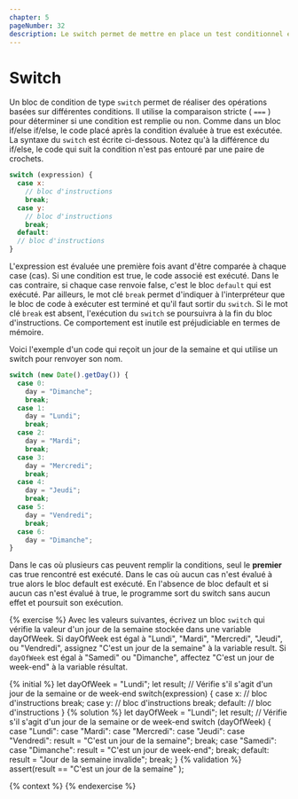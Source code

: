 ```yaml
---
chapter: 5
pageNumber: 32
description: Le switch permet de mettre en place un test conditionnel et d'alléger un peu la syntaxe if/else if/else. Le switch utilise la comparaison stricte et exécute le code correspondant si la condition est remplie.
---
```


# Switch

Un bloc de condition de type `switch` permet de réaliser des opérations basées sur différentes conditions. Il utilise la comparaison stricte ( `===` ) pour déterminer si une condition est remplie ou non. Comme dans un bloc if/else if/else, le code placé après la condition évaluée à true est exécutée. La syntaxe du `switch` est écrite ci-dessous. Notez qu'à la différence du if/else, le code qui suit la condition n'est pas entouré par une paire de crochets.

```javascript
switch (expression) {
  case x:
    // bloc d'instructions
    break;
  case y:
    // bloc d'instructions
    break;
  default:
  // bloc d'instructions
}
```

L'expression est évaluée une première fois avant d'être comparée à chaque case (cas). Si une condition est true, le code associé est exécuté. Dans le cas contraire, si chaque case renvoie false, c'est le bloc `default` qui est exécuté. Par ailleurs, le mot clé `break` permet d'indiquer à l'interpréteur que le bloc de code à exécuter est terminé et qu'il faut sortir du `switch`. Si le mot clé `break` est absent, l'exécution du `switch` se poursuivra à la fin du bloc d'instructions. Ce comportement est inutile est préjudiciable en termes de mémoire.&#x20;

Voici l'exemple d'un code qui reçoit un jour de la semaine et qui utilise un switch pour renvoyer son nom.&#x20;

```javascript
switch (new Date().getDay()) {
  case 0:
    day = "Dimanche";
    break;
  case 1:
    day = "Lundi";
    break;
  case 2:
    day = "Mardi";
    break;
  case 3:
    day = "Mercredi";
    break;
  case 4:
    day = "Jeudi";
    break;
  case 5:
    day = "Vendredi";
    break;
  case 6:
    day = "Dimanche";
}
```

Dans le cas où plusieurs cas peuvent remplir la conditions, seul le **premier** cas true rencontré est exécuté. Dans le cas où aucun cas n'est évalué à true alors le bloc default est exécuté. En l'absence de bloc default et si aucun cas n'est évalué à true, le programme sort du switch sans aucun effet et poursuit son exécution.&#x20;

{% exercise %}
Avec les valeurs suivantes, écrivez un bloc `switch` qui vérifie la valeur d'un jour de la semaine stockée dans une variable dayOfWeek. Si dayOfWeek est égal à "Lundi", "Mardi", "Mercredi", "Jeudi", ou "Vendredi", assignez "C'est un jour de la semaine" à la variable result. Si `dayOfWeek` est égal à "Samedi" ou "Dimanche", affectez "C'est un jour de week-end" à la variable résultat.

{% initial %}
let dayOfWeek = "Lundi";
let result;
// Vérifie s'il s'agit d'un jour de la semaine or de week-end
switch(expression) {
case x:
// bloc d'instructions
break;
case y:
// bloc d'instructions
break;
default:
// bloc d'instructions
}
{% solution %}
let dayOfWeek = "Lundi";
let result;
// Vérifie s'il s'agit d'un jour de la semaine or de week-end
switch (dayOfWeek) {
case "Lundi":
case "Mardi":
case "Mercredi":
case "Jeudi":
case "Vendredi":
result = "C'est un jour de la semaine";
break;
case "Samedi":
case "Dimanche":
result = "C'est un jour de week-end";
break;
default:
result = "Jour de la semaine invalide";
break;
}
{% validation %}
assert(result == "C'est un jour de la semaine" );

{% context %}
{% endexercise %}
